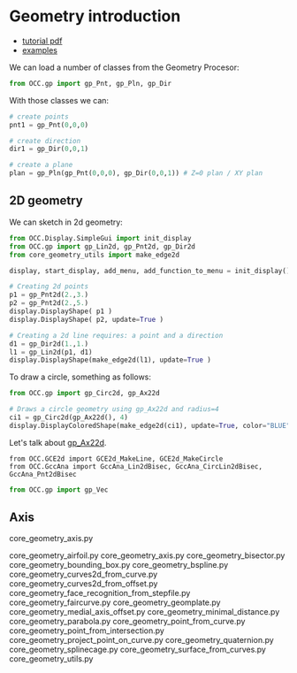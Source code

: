 # Geometry introduction
- [tutorial pdf](http://trac.lecad.si/vaje/raw-attachment/wiki/PythonOcc/VisualizationOfGeometryWithUtilisingpythonOCC.pdf)
- [examples](https://github.com/tpaviot/pythonocc-core/tree/0.18.1/examples)

We can load a number of classes from the Geometry Procesor:

```python
from OCC.gp import gp_Pnt, gp_Pln, gp_Dir
```

With those classes we can:
```python
# create points
pnt1 = gp_Pnt(0,0,0)

# create direction
dir1 = gp_Dir(0,0,1)

# create a plane
plan = gp_Pln(gp_Pnt(0,0,0), gp_Dir(0,0,1)) # Z=0 plan / XY plan
```

## 2D geometry
We can sketch in 2d geometry:

```python
from OCC.Display.SimpleGui import init_display
from OCC.gp import gp_Lin2d, gp_Pnt2d, gp_Dir2d
from core_geometry_utils import make_edge2d

display, start_display, add_menu, add_function_to_menu = init_display()

# Creating 2d points
p1 = gp_Pnt2d(2.,3.)
p2 = gp_Pnt2d(2.,5.)
display.DisplayShape( p1 )
display.DisplayShape( p2, update=True )

# Creating a 2d line requires: a point and a direction
d1 = gp_Dir2d(1.,1.)
l1 = gp_Lin2d(p1, d1)
display.DisplayShape(make_edge2d(l1), update=True )
```

To draw a circle, something as follows:

```python
from OCC.gp import gp_Circ2d, gp_Ax22d

# Draws a circle geometry using gp_Ax22d and radius=4
ci1 = gp_Circ2d(gp_Ax22d(), 4)
display.DisplayColoredShape(make_edge2d(ci1), update=True, color="BLUE" )
```

Let's talk about [gp_Ax22d](https://www.opencascade.com/doc/occt-6.9.0/refman/html/classgp___ax22d.html).



```
from OCC.GCE2d import GCE2d_MakeLine, GCE2d_MakeCircle
from OCC.GccAna import GccAna_Lin2dBisec, GccAna_CircLin2dBisec, GccAna_Pnt2dBisec
```


```python
from OCC.gp import gp_Vec
```
## Axis


core_geometry_axis.py



core_geometry_airfoil.py
core_geometry_axis.py
core_geometry_bisector.py
core_geometry_bounding_box.py
core_geometry_bspline.py
core_geometry_curves2d_from_curve.py
core_geometry_curves2d_from_offset.py
core_geometry_face_recognition_from_stepfile.py
core_geometry_faircurve.py
core_geometry_geomplate.py
core_geometry_medial_axis_offset.py
core_geometry_minimal_distance.py
core_geometry_parabola.py
core_geometry_point_from_curve.py
core_geometry_point_from_intersection.py
core_geometry_project_point_on_curve.py
core_geometry_quaternion.py
core_geometry_splinecage.py
core_geometry_surface_from_curves.py
core_geometry_utils.py
